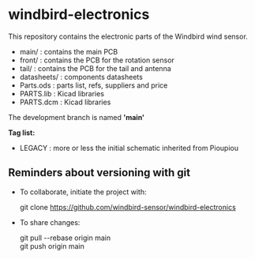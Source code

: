 # windbird-electronics
This repository contains the electronic parts of the Windbird wind sensor.

- main/       : contains the main PCB 
- front/      : contains the PCB for the rotation sensor
- tail/       : contains the PCB for the tail and antenna
- datasheets/ : components datasheets
- Parts.ods   : parts list, refs, suppliers and price
- PARTS.lib   : Kicad libraries
- PARTS.dcm   : Kicad libraries

The development branch is named **'main'**

**Tag list:**
- LEGACY : more or less the initial schematic inherited from Pioupiou



## Reminders about versioning with git

- To collaborate, initiate the project with:

  git clone https://github.com/windbird-sensor/windbird-electronics
    
- To share changes:

  git pull --rebase origin main  
  git push origin main  

